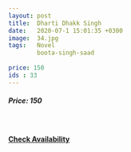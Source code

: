 ```yaml
---
layout: post
title:  Dharti Dhakk Singh
date:   2020-07-1 15:01:35 +0300
image:  34.jpg
tags:   Novel
        boota-singh-saad
        
price: 150
ids : 33
---
```



<h5>Price: 150</h5><br>




<h4><a class="add-cart cart1" href="{{ site.baseurl }}/books#32"><b>Check Availability</b></a></h4>

<body>
 <script src="{{ site.baseurl }}/js/main.js"></script>
 </body>